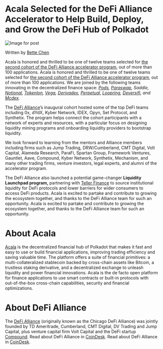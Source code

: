 # **Acala Selected for the DeFi Alliance Accelerator to Help Build, Deploy, and Grow the DeFi Hub of Polkadot**

![Image for post](https://miro.medium.com/max/3200/0*7SxlrlyVQIduIxF5)

Written by [Bette Chen](https://medium.com/u/8d475d21e811?source=post_page-----c1526008963e--------------------------------)

Acala is honored and thrilled to be one of twelve teams selected for [the second cohort of the DeFi Alliance accelerator program](https://medium.com/@lmrankhan/defi-alliance-announces-cohort-2-liquidity-launchpad-5bbaf76cde32), out of more than 100 applications. Acala is honored and thrilled to be one of twelve teams selected for [the second cohort of the DeFi Alliance accelerator program](https://medium.com/@lmrankhan/defi-alliance-announces-cohort-2-liquidity-launchpad-5bbaf76cde32), out of more than 100 applications. We are joined by the following teams innovating in the decentralized finance space: [_Pods_](http://pods.finance/)_,_ [_Paraswap_](https://paraswap.io/#/)_, Saddle,_ [_Notional_](http://notional.finance/)_,_ [_Tokenlon_](http://tokenlon.im/)_,_ [_Vega_](http://vega.xyz/)_,_ [_Derivadex_](https://derivadex.com/)_,_ [_Perpetual,_](http://perp.fi/) [_Loopring_](https://loopring.org/#/)_,_ [_Deversifi_](http://deversifi.com/)_, and_ [_Mcdex_](https://mcdex.io/)_._

The [DeFi Alliance](https://defialliance.co)’s inaugural cohort hosted some of the top DeFi teams including 0x, dYdX, Kyber Network, IDEX, Opyn, Set Protocol, and Synthetix. The program helps connect the cohort participants with a network of experts and resources, with a particular focus on designing liquidity mining programs and onboarding liquidity providers to bootstrap liquidity.

We look forward to learning from the mentors and Alliance members including firms such as Jump Trading, DRW/Cumberland, CMT Digital, Volt Capital, Alameda Research, ParaFi, Spartan Group, Framework Ventures, Gauntlet, Aave, Compound, Kyber Network, Synthetix, Mechanism, and many other trading firms, venture investors, legal experts, and alumni of the accelerator program.

The DeFi Alliance also launched a potential game-changer **Liquidity Launchpad program,** partnering with [Teller Finance](https://finance.yahoo.com/news/teller-finance-announces-october-launch-130000981.html) to source institutional liquidity for DeFi protocols and lower barriers for wider consumers to access DeFi products. Acala is excited to partake and contribute to growing the ecosystem together, and thanks to the DeFi Alliance team for such an opportunity. Acala is excited to partake and contribute to growing the ecosystem together, and thanks to the DeFi Alliance team for such an opportunity.

# **About Acala**

[Acala](http://acala.network/) is the decentralized financial hub of Polkadot that makes it fast and easy to use or build financial applications, improving trading efficiency and saving valuable time. The platform offers a suite of financial primitives: a multi-collateralized stablecoin backed by cross-chain assets like Bitcoin, a trustless staking derivative, and a decentralized exchange to unleash liquidity and power financial innovations. Acala is the de facto open platform for finance applications to use smart contracts or built-in protocols with out-of-the-box cross-chain capabilities, security and financial optimizations.

# **About DeFi Alliance**

The [DeFi Alliance](https://defialliance.co) (originally known as the Chicago DeFi Alliance) was jointly founded by TD Ameritrade, Cumberland, CMT Digital, DV Trading and Jump Capital, plus venture capital firm Volt Capital and the DeFi startup [Compound](https://www.coindesk.com/defi-startup-compound-finance-raises-25-million-series-a-led-by-a16z). Read about DeFi Alliance in [CoinDesk](https://www.coindesk.com/chicagos-trading-firms-look-to-defi-with-new-alliance). Read about DeFi Alliance in [CoinDesk](https://www.coindesk.com/chicagos-trading-firms-look-to-defi-with-new-alliance).
